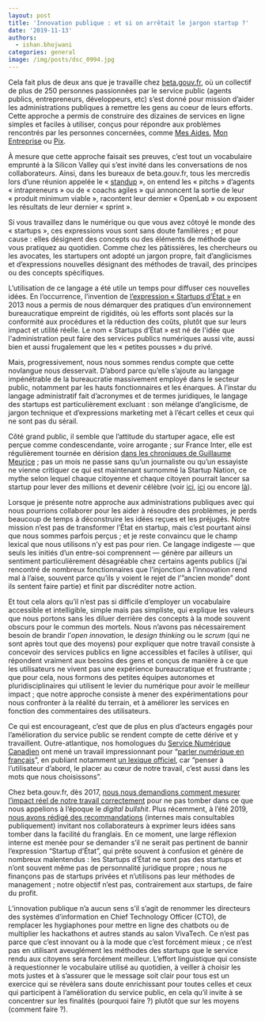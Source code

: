 ```yaml
---
layout: post
title: 'Innovation publique : et si on arrêtait le jargon startup ?'
date: '2019-11-13'
authors:
  - ishan.bhojwani
categories: general
image: /img/posts/dsc_0994.jpg
---
```

Cela fait plus de deux ans que je travaille chez [beta.gouv.fr](beta.gouv.fr), où un collectif de plus de 250 personnes passionnées par le service public (agents publics, entrepreneurs, développeurs, etc) s’est donné pour mission d’aider les administrations publiques à remettre les gens au coeur de leurs efforts. Cette approche a permis de construire des dizaines de services en ligne simples et faciles à utiliser, conçus pour répondre aux problèmes rencontrés par les personnes concernées, comme [Mes Aides](https://mes-aides.gouv.fr/), [Mon Entreprise](https://mon-entreprise.fr/) ou [Pix](https://pix.fr/).

À mesure que cette approche faisait ses preuves, c’est tout un vocabulaire emprunté à la Silicon Valley qui s’est invité dans les conversations de nos collaborateurs. Ainsi, dans les bureaux de beta.gouv.fr, tous les mercredis lors d’une réunion appelée le « [standup](https://github.com/betagouv/beta.gouv.fr/wiki/Stand-up) », on entend les « pitchs » d’agents « intrapreneurs » ou de « coachs agiles » qui annoncent la sortie de leur « produit minimum viable », racontent leur dernier « OpenLab » ou exposent les résultats de leur dernier « sprint ».

Si vous travaillez dans le numérique ou que vous avez côtoyé le monde des « startups », ces expressions vous sont sans doute familières ; et pour cause : elles désignent des concepts ou des éléments de méthode que vous pratiquez au quotidien. Comme chez les pâtissières, les chercheurs ou les avocates, les startupers ont adopté un jargon propre, fait d’anglicismes et d’expressions nouvelles désignant des méthodes de travail, des principes ou des concepts spécifiques. 

L’utilisation de ce langage a été utile un temps pour diffuser ces nouvelles idées. En l’occurrence, l’invention de [l’expression « Startups d’État »](https://beta.gouv.fr/apropos/) en 2013 nous a permis de nous démarquer des pratiques d’un environnement bureaucratique empreint de rigidités, où les efforts sont placés sur la conformité aux procédures et la réduction des coûts, plutôt que sur leurs impact et utilité réelle. Le nom « Startups d’État » est né de l'idée que l'administration peut faire des services publics numériques aussi vite, aussi bien et aussi frugalement que les « petites pousses » du privé.

Mais, progressivement, nous nous sommes rendus compte que cette novlangue nous desservait. D’abord parce qu’elle s’ajoute au langage impénétrable de la bureaucratie massivement employé dans le secteur public, notamment par les hauts fonctionnaires et les énarques. À l’instar du langage administratif fait d’acronymes et de termes juridiques, le langage des startups est particulièrement excluant : son mélange d’anglicisme, de jargon technique et d’expressions marketing met à l’écart celles et ceux qui ne sont pas du sérail.

Côté grand public, il semble que l’attitude du startuper agace, elle est perçue comme condescendante, voire arrogante ; sur France Inter, elle est régulièrement tournée en dérision [dans les chroniques de Guillaume Meurice](https://www.youtube.com/results?search_query=guillaume+meurice+startup) ; pas un mois ne passe sans qu’un journaliste ou qu’un essayiste ne vienne critiquer ce qui est maintenant surnommé la Startup Nation, ce mythe selon lequel chaque citoyenne et chaque citoyen pourrait lancer sa startup pour lever des millions et devenir célèbre (voir [ici](https://www.maddyness.com/2019/10/15/startup-nation-ambition-politique-caricaturale-arthur-de-grave/), [ici](https://www.huffingtonpost.fr/fabienne-desseux/emmanuel-macron-le-president-du-nouveau-monde-qui-ne-nous-adresse-meme-plus-la-parole_a_23493173/) ou encore [là](https://www.lefigaro.fr/vox/societe/a-force-de-glorifier-le-startupeur-on-a-oublie-ce-qu-est-un-entrepreneur-20190823)).

Lorsque je présente notre approche aux administrations publiques avec qui nous pourrions collaborer pour les aider à résoudre des problèmes, je perds beaucoup de temps à déconstruire les idées reçues et les préjugés. Notre mission n’est pas de transformer l’État en startup, mais c’est pourtant ainsi que nous sommes parfois perçus ; et je reste convaincu que le champ lexical que nous utilisons n’y est pas pour rien. Ce langage indigeste — que seuls les initiés d’un entre-soi comprennent — génère par ailleurs un sentiment particulièrement désagréable chez certains agents publics (j’ai rencontré de nombreux fonctionnaires que l’injonction à l’innovation rend mal à l’aise, souvent parce qu’ils y voient le rejet de l’”ancien monde” dont ils sentent faire partie) et finit par discréditer notre action.

Et tout cela alors qu’il n’est pas si difficile d’employer un vocabulaire accessible et intelligible, simple mais pas simpliste, qui explique les valeurs que nous portons sans les diluer derrière des concepts à la mode souvent obscurs pour le commun des mortels. Nous n’avons pas nécessairement besoin de brandir l’_open innovation_, le _design thinking_ ou le _scrum_ (qui ne sont après tout que des moyens) pour expliquer que notre travail consiste à concevoir des services publics en ligne accessibles et faciles à utiliser, qui répondent vraiment aux besoins des gens et conçus de manière à ce que les utilisateurs ne vivent pas une expérience bureaucratique et frustrante ; que pour cela, nous formons des petites équipes autonomes et pluridisciplinaires qui utilisent le levier du numérique pour avoir le meilleur impact ; que notre approche consiste à mener des expérimentations pour nous confronter à la réalité du terrain, et à améliorer les services en fonction des commentaires des utilisateurs.

Ce qui est encourageant, c’est que de plus en plus d’acteurs engagés pour l’amélioration du service public se rendent compte de cette dérive et y travaillent. Outre-atlantique, nos homologues du [Service Numérique Canadien](https://numerique.canada.ca/) ont mené un travail impressionnant pour “[parler numérique en français](https://numerique.canada.ca/2017/09/29/parler-numerique-en-francais/)”, en publiant notamment [un lexique officiel](https://docs.google.com/spreadsheets/d/16Xo5ROhRLjH1sxlFLd9Jz3R-x5oCx62rkQ1cvOBV3jE/edit?usp=sharing), car “penser à l’utilisateur d’abord, le placer au cœur de notre travail, c’est aussi dans les mots que nous choisissons”.

Chez beta.gouv.fr, dès 2017, [nous nous demandions comment mesurer l’impact réel de notre travail correctement](https://blog.beta.gouv.fr/general/2017/03/24/no-more-digital-bullshit-please/) pour ne pas tomber dans ce que nous appelions à l’époque le _digital bullshit_. Plus récemment, à l’été 2019, [nous avons rédigé des recommandations](https://github.com/betagouv/beta.gouv.fr/wiki/Comment-pr%C3%A9senter-beta.gouv.fr) (internes mais consultables publiquement) invitant nos collaborateurs à exprimer leurs idées sans tomber dans la facilité du franglais. En ce moment, une large réflexion interne est menée pour se demander s’il ne serait pas pertinent de bannir l’expression “Startup d’État”, qui prête souvent à confusion et génère de nombreux malentendus : les Startups d’État ne sont pas des startups et n’ont souvent même pas de personnalité juridique propre ; nous ne finançons pas de startups privées et n’utilisons pas leur méthodes de management ; notre objectif n’est pas, contrairement aux startups, de faire du profit.

L’innovation publique n’a aucun sens s’il s’agit de renommer les directeurs des systèmes d’information en Chief Technology Officer (CTO), de remplacer les hygiaphones pour mettre en ligne des chatbots ou de multiplier les hackathons et autres stands au salon VivaTech. Ce n’est pas parce que c’est innovant ou à la mode que c’est forcément mieux ; ce n’est pas en utilisant aveuglément les méthodes des startups que le service rendu aux citoyens sera forcément meilleur. L’effort linguistique qui consiste à requestionner le vocabulaire utilisé au quotidien, à veiller à choisir les mots justes et à s’assurer que le message soit clair pour tous est un exercice qui se révèlera sans doute enrichissant pour toutes celles et ceux qui participent à l’amélioration du service public, en cela qu’il invite à se concentrer sur les finalités (pourquoi faire ?) plutôt que sur les moyens (comment faire ?).
